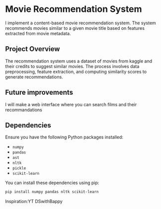 # Movie Recommendation System

I implement a content-based movie recommendation system. The system recommends movies similar to a given movie title based on features extracted from movie metadata.

## Project Overview

The recommendation system uses a dataset of movies from kaggle and their credits to suggest similar movies. The process involves data preprocessing, feature extraction, and computing similarity scores to generate recommendations.

## Future improvements

I will make a web interface where you can search films and their recommandations

## Dependencies

Ensure you have the following Python packages installed:
- `numpy`
- `pandas`
- `ast`
- `nltk`
- `pickle`
- `scikit-learn`

You can install these dependencies using pip:

```bash
pip install numpy pandas nltk scikit-learn
```
Inspiration:YT DSwithBappy

